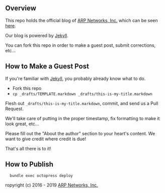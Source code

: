 Overview
--------

This repo holds the official blog of [ARP Networks, Inc.](https://arpnetworks.com) which can be seen [here](https://arpnetworks.com/blog).

Our blog is powered by [Jekyll](https://jekyllrb.com/).

You can fork this repo in order to make a guest post, submit corrections, etc...

How to Make a Guest Post
------------------------

If you're familiar with [Jekyll](https://jekyllrb.com/), you probably already know what to do.

* Fork this repo
* ``cp _drafts/TEMPLATE.markdown _drafts/this-is-my-title.markdown``

Flesh out ``_drafts/this-is-my-title.markdown``, commit, and send us a Pull Request.

We'll take care of putting in the proper timestamp, fix formatting to make it look great, etc...

Please fill out the "About the author" section to your heart's content.  We want to give credit where credit is due!

That's all there is to it!

How to Publish
--------------

```
  bundle exec octopress deploy
```



ropyright (c) 2016 - 2019 [ARP Networks, Inc.](https://arpnetworks.com)

